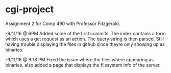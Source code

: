 # cgi-project
Assignment 2 for Comp 490 with Professor Fitzgerald.

-9/11/16 @ 6PM 
  Added some of the first commits. The index contains a form which uses a get request as an action. The query string is then parsed. Still having trouble displaying the files in github since theyre only showing up as binaries.

-9/11/16 @ 9:18 PM Fixed the issue where the files where appearing as binaries, also added a page that displays the filesystem info of the server.


